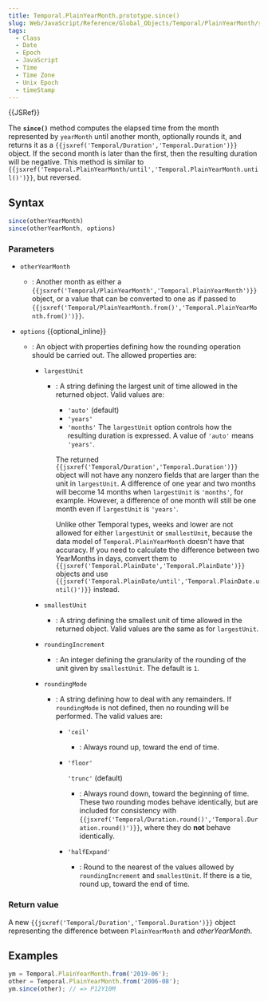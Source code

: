 ```yaml
---
title: Temporal.PlainYearMonth.prototype.since()
slug: Web/JavaScript/Reference/Global_Objects/Temporal/PlainYearMonth/since
tags:
  - Class
  - Date
  - Epoch
  - JavaScript
  - Time
  - Time Zone
  - Unix Epoch
  - timeStamp
---
```

{{JSRef}}

<p class="summary"><span class="seoSummary">The <strong><code>since()</code></strong> method computes the elapsed time from the month represented by <code>yearMonth</code> until another month, optionally rounds it, and returns it as a <code>{{jsxref('Temporal/Duration','Temporal.Duration')}}</code> object.</span> If the second month is later than the first, then the resulting duration will be negative. This method is similar to <code>{{jsxref('Temporal.PlainYearMonth/until','Temporal.PlainYearMonth.until()')}}</code>, but reversed.</p>

## Syntax

```js
since(otherYearMonth)
since(otherYearMonth, options)
```

### Parameters

- `otherYearMonth`
  - : Another month as either a
    `{{jsxref('Temporal/PlainYearMonth','Temporal.PlainYearMonth')}}`
    object, or a value that can be converted to one as if passed to
    `{{jsxref('Temporal/PlainYearMonth.from()','Temporal.PlainYearMonth.from()')}}`.
- `options` {{optional_inline}}

  - : An object with properties defining how the rounding operation should be
    carried out. The allowed properties are:

    - `largestUnit`

      - : A string defining the largest unit of time allowed in the returned
        object. Valid values are:

        - `'auto'` (default)
        - `'years'`
        - `'months'` The `largestUnit` option controls how the resulting
          duration is expressed. A value of `'auto'` means `'years'`.

        The returned
        `{{jsxref('Temporal/Duration','Temporal.Duration')}}`
        object will not have any nonzero fields that are larger than the unit in
        `largestUnit`. A difference of one year and two months will become 14
        months when `largestUnit` is `'months'`, for example. However, a
        difference of one month will still be one month even if `largestUnit` is
        `'years'`.
        <div class="note"><p>Unlike other Temporal types, weeks and lower are not allowed for either <code>largestUnit</code> or <code>smallestUnit</code>, because the data model of <code>Temporal.PlainYearMonth</code> doesn't have that accuracy.
        If you need to calculate the difference between two YearMonths in days, convert them to <code>{{jsxref('Temporal.PlainDate','Temporal.PlainDate')}}</code> objects and use <code>{{jsxref('Temporal.PlainDate/until','Temporal.PlainDate.until()')}}</code> instead.</p></div>

    - `smallestUnit`
      - : A string defining the smallest unit of time allowed in the returned
        object. Valid values are the same as for `largestUnit`.
    - `roundingIncrement`
      - : An integer defining the granularity of the rounding of the unit given
        by `smallestUnit`. The default is `1`.
    - `roundingMode`

      - : A string defining how to deal with any remainders. If `roundingMode`
        is not defined, then no rounding will be performed. The valid values
        are:

        - `'ceil'`
          - : Always round up, toward the end of time.
        - `'floor'`

          `'trunc'` (default)

          - : Always round down, toward the beginning of time. These two
            rounding modes behave identically, but are included for consistency
            with
            `{{jsxref('Temporal/Duration.round()','Temporal.Duration.round()')}}`,
            where they do **not** behave identically.

        - `'halfExpand'`
          - : Round to the nearest of the values allowed by `roundingIncrement`
            and `smallestUnit`. If there is a tie, round up, toward the end of
            time.

### Return value

A new `{{jsxref('Temporal/Duration','Temporal.Duration')}}`
object representing the difference between `PlainYearMonth` and
_otherYearMonth_.

## Examples

```js
ym = Temporal.PlainYearMonth.from('2019-06');
other = Temporal.PlainYearMonth.from('2006-08');
ym.since(other); // => P12Y10M
```
